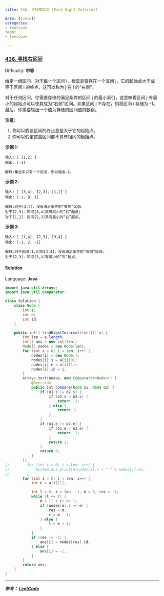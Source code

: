 ```yaml
---
title: 436. 寻找右区间 (Find Right Interval)

date: {{date}}
categories:
- leetcode
tags:
- leetcode

---
```

### [436\. 寻找右区间](https://leetcode-cn.com/problems/find-right-interval/)

Difficulty: **中等**


给定一组区间，对于每一个区间 i，检查是否存在一个区间 j，它的起始点大于或等于区间 i 的终点，这可以称为 j 在 i 的“右侧”。

对于任何区间，你需要存储的满足条件的区间 j 的最小索引，这意味着区间 j 有最小的起始点可以使其成为“右侧”区间。如果区间 j 不存在，则将区间 i 存储为 -1。最后，你需要输出一个值为存储的区间值的数组。

**注意:**

1.  你可以假设区间的终点总是大于它的起始点。
2.  你可以假定这些区间都不具有相同的起始点。

**示例 1:**

```
输入: [ [1,2] ]
输出: [-1]

解释:集合中只有一个区间，所以输出-1。
```

**示例 2:**

```
输入: [ [3,4], [2,3], [1,2] ]
输出: [-1, 0, 1]

解释:对于[3,4]，没有满足条件的“右侧”区间。
对于[2,3]，区间[3,4]具有最小的“右”起点;
对于[1,2]，区间[2,3]具有最小的“右”起点。
```

**示例 3:**

```
输入: [ [1,4], [2,3], [3,4] ]
输出: [-1, 2, -1]

解释:对于区间[1,4]和[3,4]，没有满足条件的“右侧”区间。
对于[2,3]，区间[3,4]有最小的“右”起点。
```


#### Solution

Language: **Java**

```java
​import java.util.Arrays;
import java.util.Comparator;

class Solution {
    class Node {
        int s;
        int e;
        int id;
    }

    public int[] findRightInterval(int[][] a) {
        int len = a.length;
        int[] ans = new int[len];
        Node[] nodes = new Node[len];
        for (int i = 0; i < len; i++) {
            nodes[i] = new Node();
            nodes[i].s = a[i][0];
            nodes[i].e = a[i][1];
            nodes[i].id = i;
        }
        Arrays.sort(nodes, new Comparator<Node>() {
            @Override
            public int compare(Node o1, Node o2) {
                if (o1.s != o2.s) {
                    if (o1.s < o2.s) {
                        return -1;
                    } else {
                        return 1;
                    }
                }
                if (o1.e != o2.e) {
                    if (o1.e < o2.e) {
                        return -1;
                    }
                    return 1;
                }
                return 0;
            }
        });
//        for (int i = 0; i < len; i++) {
//            System.out.println(nodes[i].s + " " + nodes[i].e);
//        }
        for (int i = 0; i < len; i++) {
            int e = a[i][1];

            int l = 0, r = len - 1, m = 0, res = -1;
            while (l <= r) {
                m = (l + r) >> 1;
                if (nodes[m].s >= e) {
                    res = m;
                    r = m - 1;
                } else {
                    l = m + 1;
                }
            }
            if (res != -1) {
                ans[i] = nodes[res].id;
            } else {
                ans[i] = -1;
            }
        }
        return ans;
    }
}
```

---
***参考：
[LeetCode](https://leetcode-cn.com/problems/find-right-interval/submissions/)***
